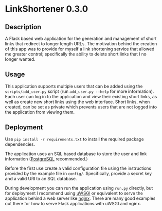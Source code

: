 # LinkShortener 0.3.0

## Description

A Flask based web application for the generation and management of short links that redirect to longer length URLs. The 
motivation behind the creation of this app was to provide for myself a link shortening service that allowed me greater 
control; specifically the ability to delete short links that I no longer wanted.

## Usage

This application supports multiple users that can be added using the ``scripts/add_user.py`` script (run 
``add_user.py --help`` for more information). Each user can log in to the application and view their existing short links, 
as well as create new short links using the web interface. Short links, when created, can be set as private which 
prevents users that are not logged into the application from viewing them.

## Deployment

Use ``pip install -r requirements.txt`` to install the required package dependencies.

The application uses an SQL based database to store the user and link information ([PostgreSQL](https://www.postgresql.org/)
 recommended.)

Before the first use create a valid configuration file using the instructions provided by the example file in ``config/``.
Specifically, provide a secret key and a valid URI to an SQL database. 

During development you can run the application using ``run.py`` directly, but for deployment I recommend using 
[uWSGI](https://uwsgi-docs.readthedocs.io/en/latest/) or equivalent to serve the application behind a web server like
[nginx](https://www.nginx.com/). There are many good examples out there for how to serve Flask applications with uWSGI
and nginx.
